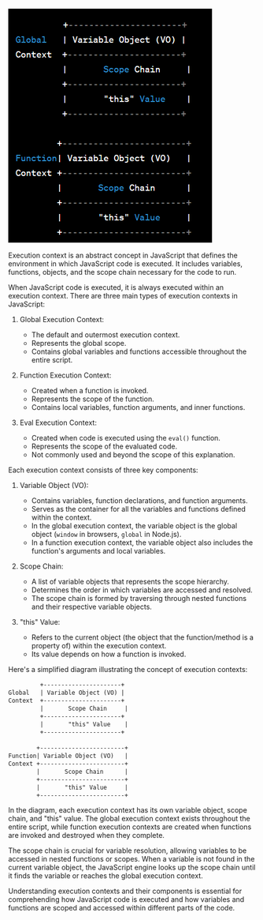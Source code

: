 ![Alt text](image.png)


Execution context is an abstract concept in JavaScript that defines the environment in which JavaScript code is executed. It includes variables, functions, objects, and the scope chain necessary for the code to run.

When JavaScript code is executed, it is always executed within an execution context. There are three main types of execution contexts in JavaScript:

1. Global Execution Context:
   - The default and outermost execution context.
   - Represents the global scope.
   - Contains global variables and functions accessible throughout the entire script.

2. Function Execution Context:
   - Created when a function is invoked.
   - Represents the scope of the function.
   - Contains local variables, function arguments, and inner functions.

3. Eval Execution Context:
   - Created when code is executed using the `eval()` function.
   - Represents the scope of the evaluated code.
   - Not commonly used and beyond the scope of this explanation.

Each execution context consists of three key components:

1. Variable Object (VO):
   - Contains variables, function declarations, and function arguments.
   - Serves as the container for all the variables and functions defined within the context.
   - In the global execution context, the variable object is the global object (`window` in browsers, `global` in Node.js).
   - In a function execution context, the variable object also includes the function's arguments and local variables.

2. Scope Chain:
   - A list of variable objects that represents the scope hierarchy.
   - Determines the order in which variables are accessed and resolved.
   - The scope chain is formed by traversing through nested functions and their respective variable objects.

3. "this" Value:
   - Refers to the current object (the object that the function/method is a property of) within the execution context.
   - Its value depends on how a function is invoked.

Here's a simplified diagram illustrating the concept of execution contexts:

```
         +----------------------+
Global   | Variable Object (VO) |
Context  +----------------------+
         |       Scope Chain     |
         +----------------------+
         |       "this" Value    |
         +----------------------+

        +------------------------+
Function| Variable Object (VO)   |
Context +------------------------+
        |       Scope Chain      |
        +------------------------+
        |       "this" Value     |
        +------------------------+
```

In the diagram, each execution context has its own variable object, scope chain, and "this" value. The global execution context exists throughout the entire script, while function execution contexts are created when functions are invoked and destroyed when they complete.

The scope chain is crucial for variable resolution, allowing variables to be accessed in nested functions or scopes. When a variable is not found in the current variable object, the JavaScript engine looks up the scope chain until it finds the variable or reaches the global execution context.

Understanding execution contexts and their components is essential for comprehending how JavaScript code is executed and how variables and functions are scoped and accessed within different parts of the code.